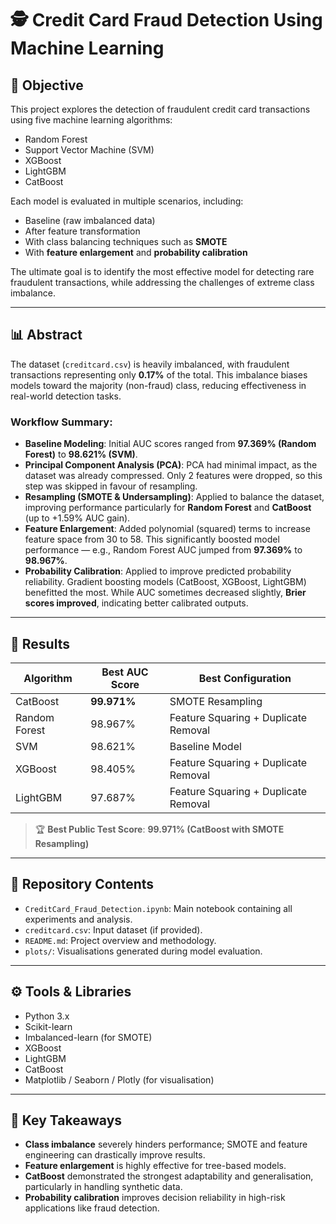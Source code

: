 # 🕵️ Credit Card Fraud Detection Using Machine Learning

## 📌 Objective

This project explores the detection of fraudulent credit card transactions using five machine learning algorithms:

- Random Forest  
- Support Vector Machine (SVM)  
- XGBoost  
- LightGBM  
- CatBoost  

Each model is evaluated in multiple scenarios, including:
- Baseline (raw imbalanced data)
- After feature transformation
- With class balancing techniques such as **SMOTE**
- With **feature enlargement** and **probability calibration**

The ultimate goal is to identify the most effective model for detecting rare fraudulent transactions, while addressing the challenges of extreme class imbalance.

---

## 📊 Abstract

The dataset (`creditcard.csv`) is heavily imbalanced, with fraudulent transactions representing only **0.17%** of the total. This imbalance biases models toward the majority (non-fraud) class, reducing effectiveness in real-world detection tasks.

### Workflow Summary:

- **Baseline Modeling**: Initial AUC scores ranged from **97.369% (Random Forest)** to **98.621% (SVM)**.
- **Principal Component Analysis (PCA)**: PCA had minimal impact, as the dataset was already compressed. Only 2 features were dropped, so this step was skipped in favour of resampling.
- **Resampling (SMOTE & Undersampling)**: Applied to balance the dataset, improving performance particularly for **Random Forest** and **CatBoost** (up to +1.59% AUC gain).
- **Feature Enlargement**: Added polynomial (squared) terms to increase feature space from 30 to 58. This significantly boosted model performance — e.g., Random Forest AUC jumped from **97.369%** to **98.967%**.
- **Probability Calibration**: Applied to improve predicted probability reliability. Gradient boosting models (CatBoost, XGBoost, LightGBM) benefitted the most. While AUC sometimes decreased slightly, **Brier scores improved**, indicating better calibrated outputs.

---

## 🏁 Results

| Algorithm       | Best AUC Score | Best Configuration                         |
|----------------|----------------|---------------------------------------------|
| CatBoost        | **99.971%**     | SMOTE Resampling                            |
| Random Forest   | 98.967%         | Feature Squaring + Duplicate Removal        |
| SVM             | 98.621%         | Baseline Model                              |
| XGBoost         | 98.405%         | Feature Squaring + Duplicate Removal        |
| LightGBM        | 97.687%         | Feature Squaring + Duplicate Removal        |

> 🏆 **Best Public Test Score**: **99.971% (CatBoost with SMOTE Resampling)**

---

## 📁 Repository Contents

- `CreditCard_Fraud_Detection.ipynb`: Main notebook containing all experiments and analysis.
- `creditcard.csv`: Input dataset (if provided).
- `README.md`: Project overview and methodology.
- `plots/`: Visualisations generated during model evaluation.

---

## ⚙️ Tools & Libraries

- Python 3.x
- Scikit-learn
- Imbalanced-learn (for SMOTE)
- XGBoost
- LightGBM
- CatBoost
- Matplotlib / Seaborn / Plotly (for visualisation)

---

## 📌 Key Takeaways

- **Class imbalance** severely hinders performance; SMOTE and feature engineering can drastically improve results.
- **Feature enlargement** is highly effective for tree-based models.
- **CatBoost** demonstrated the strongest adaptability and generalisation, particularly in handling synthetic data.
- **Probability calibration** improves decision reliability in high-risk applications like fraud detection.
